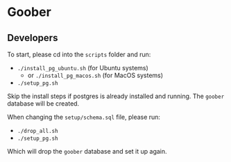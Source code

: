 # Goober

## Developers

To start, please cd into the `scripts` folder and run:

- `./install_pg_ubuntu.sh` (for Ubuntu systems)
  - or `./install_pg_macos.sh` (for MacOS systems)
- `./setup_pg.sh`

Skip the install steps if postgres is already installed and running.
The `goober` database will be created.

When changing the `setup/schema.sql` file, please run:

- `./drop_all.sh`
- `./setup_pg.sh`

Which will drop the `goober` database and set it up again.
